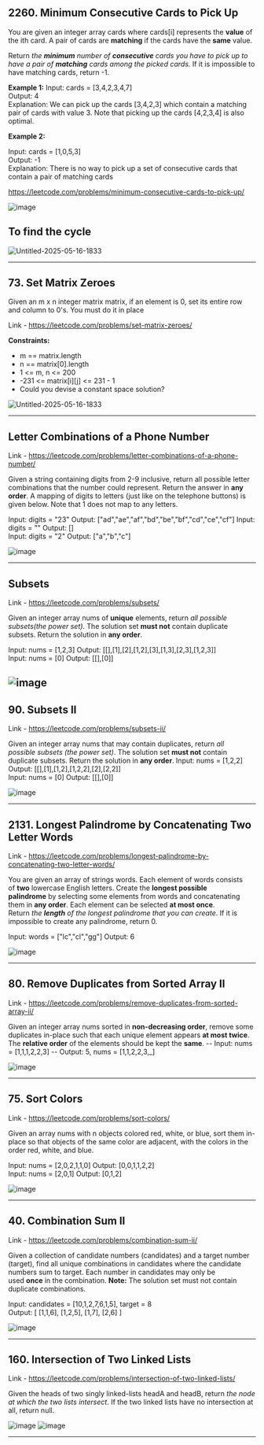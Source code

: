 ## **2260\. Minimum Consecutive Cards to Pick Up**

You are given an integer array cards where cards\[i\] represents the **value** of the ith card. A pair of cards are **matching** if the cards have the **same** value.

Return _the_ _**minimum**_ _number of_ _**consecutive**_ _cards you have to pick up to have a pair of_ _**matching**_ _cards among the picked cards._ If it is impossible to have matching cards, return -1.

**Example 1:**
Input: cards = [3,4,2,3,4,7]  
Output: 4  
Explanation: We can pick up the cards [3,4,2,3] which contain a matching pair of cards with value 3. 
Note that picking up the cards [4,2,3,4] is also optimal.   

**Example 2:**

Input: cards = [1,0,5,3]  
Output: -1  
Explanation: There is no way to pick up a set of consecutive cards that contain a pair of matching cards   

https://leetcode.com/problems/minimum-consecutive-cards-to-pick-up/

![image](https://github.com/user-attachments/assets/6ef3e88d-bdcb-4fd1-a95d-2eb48e39a40c)

## To find the cycle
![Untitled-2025-05-16-1833](https://github.com/user-attachments/assets/49fc4d8e-ce7e-4ed3-aa56-35984c3e755b)

---
## **73\. Set Matrix Zeroes**

Given an m x n integer matrix matrix, if an element is 0, set its entire row and column to 0's.
You must do it in place

Link - https://leetcode.com/problems/set-matrix-zeroes/

**Constraints:**

*   m == matrix.length
*   n == matrix\[0\].length 
*   1 <= m, n <= 200    
*   \-231 <= matrix\[i\]\[j\] <= 231 - 1    
*   Could you devise a constant space solution?

![Untitled-2025-05-16-1833](https://github.com/user-attachments/assets/e3b55603-0d1b-4e62-aedf-76200ff72cd5)

---
## **Letter Combinations of a Phone Number**

Link - https://leetcode.com/problems/letter-combinations-of-a-phone-number/

Given a string containing digits from 2-9 inclusive, return all possible letter combinations that the number could represent. Return the answer in **any order**.
A mapping of digits to letters (just like on the telephone buttons) is given below. Note that 1 does not map to any letters.

Input: digits = "23"  Output: ["ad","ae","af","bd","be","bf","cd","ce","cf"] 
Input: digits = ""  Output: []   
Input: digits = "2"  Output: ["a","b","c"]  

![image](https://github.com/user-attachments/assets/e2e03722-4342-4bf9-a00a-d0c345361119)

---

## **Subsets**

Link - https://leetcode.com/problems/subsets/

Given an integer array nums of **unique** elements, return _all possible subsets(the power set)_.
The solution set **must not** contain duplicate subsets. Return the solution in **any order**.

Input: nums = [1,2,3]  Output: [[],[1],[2],[1,2],[3],[1,3],[2,3],[1,2,3]]  
Input: nums = [0]  Output: [[],[0]]   

![image](https://github.com/user-attachments/assets/29a3b80e-cc05-4011-8dcf-2430a39b0a08)
---

## **90\. Subsets II**

Link - https://leetcode.com/problems/subsets-ii/

Given an integer array nums that may contain duplicates, return _all possible_ _subsets (the power set)_.
The solution set **must not** contain duplicate subsets. Return the solution in **any order**.
Input: nums = [1,2,2]  Output: [[],[1],[1,2],[1,2,2],[2],[2,2]]  
Input: nums = [0]  Output: [[],[0]]  

![image](https://github.com/user-attachments/assets/1209dce4-49cc-48bd-bc7e-7b668eea980d)

---

## **2131\. Longest Palindrome by Concatenating Two Letter Words**
Link - https://leetcode.com/problems/longest-palindrome-by-concatenating-two-letter-words/

You are given an array of strings words. Each element of words consists of **two** lowercase English letters.
Create the **longest possible palindrome** by selecting some elements from words and concatenating them in **any order**. Each element can be selected **at most once**.
Return _the_ _**length**_ _of the longest palindrome that you can create_. If it is impossible to create any palindrome, return 0.

Input: words = ["lc","cl","gg"]  Output: 6  

![image](https://github.com/user-attachments/assets/ee674c6e-eefe-464e-9d44-bb47400362bc)

---

## 80\. Remove Duplicates from Sorted Array II
Link - https://leetcode.com/problems/remove-duplicates-from-sorted-array-ii/

Given an integer array nums sorted in **non-decreasing order**, remove some duplicates in-place such that each unique element appears **at most twice**. The **relative order** of the elements should be kept the **same**.
-- Input: nums = \[1,1,1,2,2,3\]
-- Output: 5, nums = \[1,1,2,2,3,\_\]

![image](https://github.com/user-attachments/assets/7629c204-c2b5-464c-a37d-196ea27814f9)

---

## 75\. Sort Colors
Link - https://leetcode.com/problems/sort-colors/

Given an array nums with n objects colored red, white, or blue, sort them in-place so that objects of the same color are adjacent, with the colors in the order red, white, and blue.

Input: nums = [2,0,2,1,1,0]  Output: [0,0,1,1,2,2]   
Input: nums = [2,0,1]  Output: [0,1,2]   

![image](https://github.com/user-attachments/assets/60910880-589c-485f-a54d-d8a2736545d0)

 ---

 ## 40\. Combination Sum II
Link - https://leetcode.com/problems/combination-sum-ii/

Given a collection of candidate numbers (candidates) and a target number (target), find all unique combinations in candidates where the candidate numbers sum to target.
Each number in candidates may only be used **once** in the combination.
**Note:** The solution set must not contain duplicate combinations.

Input: candidates = [10,1,2,7,6,1,5], target = 8  
Output:   [  [1,1,6],  [1,2,5],  [1,7],  [2,6]  ]  

![image](https://github.com/user-attachments/assets/e5a36d72-2b66-4138-a920-eb236be6ae0f)

---

## 160\. Intersection of Two Linked Lists
Link - https://leetcode.com/problems/intersection-of-two-linked-lists/

Given the heads of two singly linked-lists headA and headB, return _the node at which the two lists intersect_. If the two linked lists have no intersection at all, return null.

![image](https://github.com/user-attachments/assets/26e1eb87-20d3-46c3-8ff3-e6adc089cc6f)
![image](https://github.com/user-attachments/assets/6e1ce7b3-f4b8-48d0-af84-5099695311a9)

---
